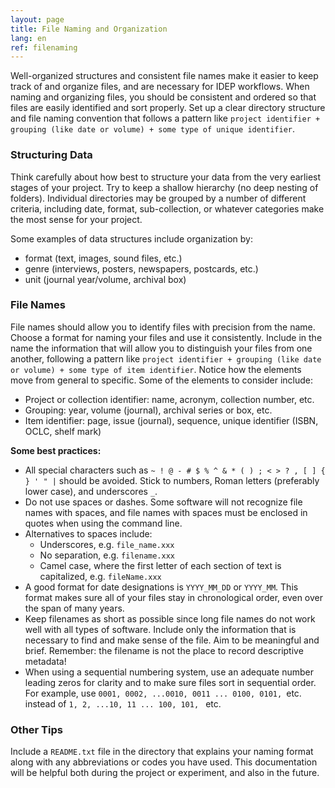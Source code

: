 ```yaml
---
layout: page
title: File Naming and Organization
lang: en
ref: filenaming
---
```


Well-organized structures and consistent file names make it easier to keep track of and organize files, and are necessary for IDEP workflows. When naming and organizing files, you should be consistent and ordered so that files are easily identified and sort properly. Set up a clear directory structure and file naming convention that follows a pattern like `project identifier + grouping (like date or volume) + some type of unique identifier`.

### Structuring Data
Think carefully about how best to structure your data from the very earliest stages of your project. Try to keep a shallow hierarchy (no deep nesting of folders). Individual directories may be grouped by a number of different criteria, including date, format, sub-collection, or whatever categories make the most sense for your project.

Some examples of data structures include organization by:

* format (text, images, sound files, etc.)
* genre (interviews, posters, newspapers, postcards, etc.)
* unit (journal year/volume, archival box)

### File Names
File names should allow you to identify files with precision from the name. Choose a format for naming your files and use it consistently. Include in the name the information that will allow you to distinguish your files from one another, following a pattern like `project identifier + grouping (like date or volume) + some type of item identifier`. Notice how the elements move from general to specific. Some of the elements to consider include:

* Project or collection identifier: name, acronym, collection number, etc.
* Grouping: year, volume (journal), archival series or box, etc.
* Item identifier: page, issue (journal), sequence, unique identifier (ISBN, OCLC, shelf mark)

**Some best practices:**

* All special characters such as `~ ! @ - # $ % ^ & * ( ) ; < > ? , [ ] { } ' " |` should be avoided. Stick to numbers, Roman letters (preferably lower case), and underscores `_`.
* Do not use spaces or dashes. Some software will not recognize file names with spaces, and file names with spaces must be enclosed in quotes when using the command line.
* Alternatives to spaces include:
  * Underscores, e.g. `file_name.xxx`
  * No separation, e.g. `filename.xxx`
  * Camel case, where the first letter of each section of text is capitalized, e.g. `fileName.xxx`
* A good format for date designations is `YYYY_MM_DD` or `YYYY_MM`. This format makes sure all of your files stay in chronological order, even over the span of many years.
* Keep filenames as short as possible since long file names do not work well with all types of software. Include only the information that is necessary to find and make sense of the file. Aim to be meaningful and brief. Remember: the filename is not the place to record descriptive metadata!
* When using a sequential numbering system, use an adequate number leading zeros for clarity and to make sure files sort in sequential order. For example, use `0001, 0002, ...0010, 0011 ... 0100, 0101, `etc. instead of `1, 2, ...10, 11 ... 100, 101, ` etc.

### Other Tips

Include a `README.txt` file in the directory that explains your naming format along with any abbreviations or codes you have used. This documentation will be helpful both during the project or experiment, and also in the future.

<!-- <p class="message">
  Hey there! This page is included as an example. Feel free to customize it for your own use upon downloading. Carry on!
</p>

In the novel, *The Strange Case of Dr. Jeykll and Mr. Hyde*, Mr. Poole is Dr. Jekyll's virtuous and loyal butler. Similarly, Poole is an upstanding and effective butler that helps you build Jekyll themes. It's made by [@mdo](https://twitter.com/mdo).

There are currently two themes built on Poole:

* [Hyde](http://hyde.getpoole.com)
* [Lanyon](http://lanyon.getpoole.com)

Learn more and contribute on [GitHub](https://github.com/poole).

## Setup

Some fun facts about the setup of this project include:

* Built for [Jekyll](http://jekyllrb.com)
* Developed on GitHub and hosted for free on [GitHub Pages](https://pages.github.com)
* Coded with [Sublime Text 2](http://sublimetext.org), an amazing code editor
* Designed and developed while listening to music like [Blood Bros Trilogy](https://soundcloud.com/maddecent/sets/blood-bros-series)

Have questions or suggestions? Feel free to [open an issue on GitHub](https://github.com/poole/issues/new) or [ask me on Twitter](https://twitter.com/mdo).

Thanks for reading! -->